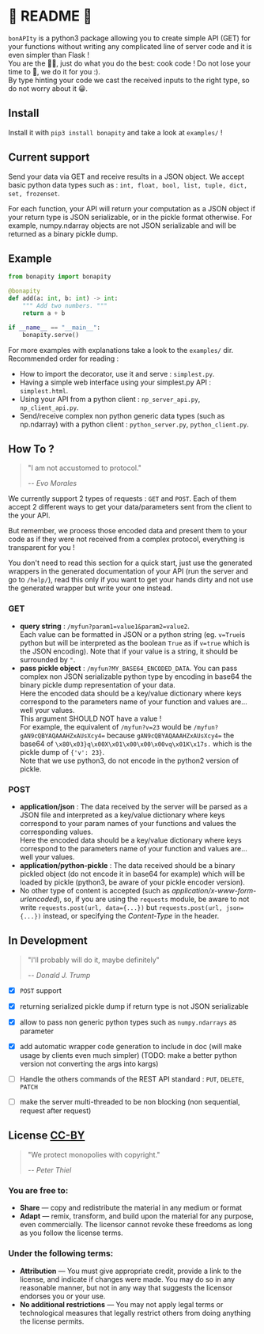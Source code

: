 # 👀 README 👀
`bonAPIty` is a python3 package allowing you to create simple API (GET) for your functions without writing any complicated line of server code and it is even simpler than Flask !  
You are the 👨‍🍳, just do what you do the best: cook code ! Do not lose your time to 💁, we do it for you :).  
By type hinting your code we cast the received inputs to the right type, so do not worry about it 😀.

## Install
Install it with `pip3 install bonapity` and take a look at `examples/` !

## Current support
Send your data via GET and receive results in a JSON object. We accept basic python data types such as : 
`int, float, bool, list, tuple, dict, set, frozenset`.  

For each function, your API will return your computation as a JSON object if your return type is JSON serializable, or in the pickle format otherwise. For example, numpy.ndarray objects are not JSON serializable and will be returned as a binary pickle dump.

## Example
```python
from bonapity import bonapity

@bonapity
def add(a: int, b: int) -> int:
    """ Add two numbers. """
    return a + b

if __name__ == "__main__":
    bonapity.serve()
```

For more examples with explanations take a look to the `examples/` dir.  
Recommended order for reading : 
- How to import the decorator, use it and serve : `simplest.py`.
- Having a simple web interface using your simplest.py API : `simplest.html`.
- Using your API from a python client : `np_server_api.py`, `np_client_api.py`.
- Send/receive complex non python generic data types (such as np.ndarray) with a python client : `python_server.py`, `python_client.py`.

## How To ?
> "I am not accustomed to protocol."
> 
> -- <cite>Evo Morales</cite>

We currently support 2 types of requests : `GET` and `POST`. 
Each of them accept 2 different ways to get your data/parameters sent from the client to the your API. 

But remember, we process those encoded data and present them to your code as if
they were not received from a complex protocol, everything is transparent for you !

You don't need to read this section for a quick start, just use the generated 
wrappers in the generated documentation of your API (run the server and go to `/help/`), read this only if you want to get your hands dirty and not use the 
generated wrapper but write your one instead.

### GET
 - **query string** : `/myfun?param1=value1&param2=value2`.  
   Each value can be formatted in JSON or a python string (eg. `v=True`is python but will be interpreted as the boolean `True` as if `v=true` which is the JSON encoding). Note that if your value is a string, it should be surrounded by `"`.
 - **pass pickle object** : `/myfun?MY_BASE64_ENCODED_DATA`. 
   You can pass complex non JSON serializable python type by encoding in base64 the binary pickle dump representation of your data.  
   Here the encoded data should be a key/value dictionary where keys correspond to the parameters name of your function and values are... well your values.  
   This argument SHOULD NOT have a value !  
   For example, the equivalent of `/myfun?v=23` would be `/myfun?gAN9cQBYAQAAAHZxAUsXcy4=` because `gAN9cQBYAQAAAHZxAUsXcy4=` the base64 of `\x80\x03}q\x00X\x01\x00\x00\x00vq\x01K\x17s.` which is the pickle dump of `{'v': 23}`.  
   Note that we use python3, do not encode in the python2 version of pickle.

### POST
 - **application/json** : 
   The data received by the server will be parsed as a JSON file and interpreted as a key/value dictionary where keys correspond to your param names of your functions and values the corresponding values.  
   Here the encoded data should be a key/value dictionary where keys correspond to the parameters name of your function and values are... well your values.
 - **application/python-pickle** : 
   The data received should be a binary pickled object (do not encode it in base64 for example) which will be loaded by pickle (python3, be aware of your pickle encoder version).
 - No other type of content is accepted (such as _application/x-www-form-urlencoded_), so, if you are using the `requests` module, be aware to not write `requests.post(url, data={...})` but `requests.post(url, json={...})` instead, or specifying the _Content-Type_ in the header.


## In Development
> "I'll probably will do it, maybe definitely"
> 
> -- <cite>Donald J. Trump</cite>

- [x] `POST` support
- [x] returning serialized pickle dump if return type is not JSON serializable
- [x] allow to pass non generic python types such as `numpy.ndarrays` as parameter
- [x] add automatic wrapper code generation to include in doc (will make usage by clients even much simpler) (TODO: make a better python version not converting the args into kargs)
- [ ] Handle the others commands of the REST API standard : `PUT`, `DELETE`, `PATCH`
- [ ] make the server multi-threaded to be non blocking (non sequential, request after request)


## License [CC-BY](https://creativecommons.org/licenses/by/4.0/)
> "We protect monopolies with copyright."
> 
> -- <cite>Peter Thiel</cite>

### You are free to:
 - **Share** — copy and redistribute the material in any medium or format
 - **Adapt** — remix, transform, and build upon the material for any purpose, even commercially.
The licensor cannot revoke these freedoms as long as you follow the license terms.

### Under the following terms:
 - **Attribution** — You must give appropriate credit, provide a link to the license, and indicate if changes were made. You may do so in any reasonable manner, but not in any way that suggests the licensor endorses you or your use.
 - **No additional restrictions** — You may not apply legal terms or technological measures that legally restrict others from doing anything the license permits.
